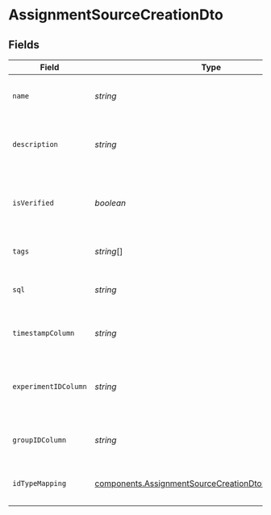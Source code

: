 # AssignmentSourceCreationDto


## Fields

| Field                                                                                                                        | Type                                                                                                                         | Required                                                                                                                     | Description                                                                                                                  |
| ---------------------------------------------------------------------------------------------------------------------------- | ---------------------------------------------------------------------------------------------------------------------------- | ---------------------------------------------------------------------------------------------------------------------------- | ---------------------------------------------------------------------------------------------------------------------------- |
| `name`                                                                                                                       | *string*                                                                                                                     | :heavy_check_mark:                                                                                                           | Unique identifier for the assignment source.                                                                                 |
| `description`                                                                                                                | *string*                                                                                                                     | :heavy_minus_sign:                                                                                                           | Optional detailed context for the assignment source.                                                                         |
| `isVerified`                                                                                                                 | *boolean*                                                                                                                    | :heavy_minus_sign:                                                                                                           | Marks the assignment source as verified for internal trustworthiness.                                                        |
| `tags`                                                                                                                       | *string*[]                                                                                                                   | :heavy_minus_sign:                                                                                                           | Optional tags for categorization.                                                                                            |
| `sql`                                                                                                                        | *string*                                                                                                                     | :heavy_check_mark:                                                                                                           | SQL query defining the data source for assignments.                                                                          |
| `timestampColumn`                                                                                                            | *string*                                                                                                                     | :heavy_check_mark:                                                                                                           | Column name representing the timestamp of assignments.                                                                       |
| `experimentIDColumn`                                                                                                         | *string*                                                                                                                     | :heavy_check_mark:                                                                                                           | Column name for the experiment ID associated with the assignments.                                                           |
| `groupIDColumn`                                                                                                              | *string*                                                                                                                     | :heavy_check_mark:                                                                                                           | Column name for the group ID linked to the assignments.                                                                      |
| `idTypeMapping`                                                                                                              | [components.AssignmentSourceCreationDtoIdTypeMapping](../../models/components/assignmentsourcecreationdtoidtypemapping.md)[] | :heavy_check_mark:                                                                                                           | Mappings of Statsig units to their respective columns.                                                                       |